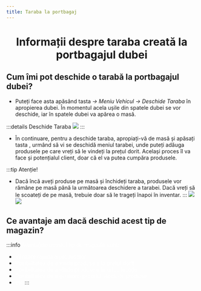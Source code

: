 ```yaml
---
title: Taraba la portbagaj
---
```


<script setup> 
    import KeyIcon from '../.vitepress/components/KeyIcon.vue'
</script>

# <span class="title-font"><center>Informații despre taraba creată la portbagajul dubei</center></span>

## <span class="header-font">Cum îmi pot deschide o tarabă la portbagajul dubei?</span>

- Puteți face asta apăsând tasta <KeyIcon keyType="k"/> *-> Meniu Vehicul -> Deschide Taraba* în apropierea dubei. În momentul acela ușile din spatele dubei se vor deschide, iar în spatele dubei va apărea o masă.

:::details Deschide Taraba
![](https://i.imgur.com/JmaZRQh.png)
:::

- În continuare, pentru a deschide taraba, apropiați-vă de masă și apăsați tasta <KeyIcon keyType="e"/>, urmând să vi se deschidă meniul tarabei, unde puteți adăuga produsele pe care vreți să le vindeți la prețul dorit. Același proces îl va face și potențialul client, doar că el va putea cumpăra produsele.

:::tip Atenție!
- Dacă încă aveți produse pe masă și închideți taraba, produsele vor rămâne pe masă până la următoarea deschidere a tarabei. Dacă vreți să le scoateți de pe masă, trebuie doar să le trageți înapoi în inventar.
:::
![](https://i.imgur.com/pJCE1cd.png)
![](https://i.imgur.com/38HF3KP.png)

## <span class="header-font">Ce avantaje am dacă deschid acest tip de magazin?</span>

:::info
<span style="color:white">Avantajele acestui tip de magazin sunt:</span>
- <span style="color:white">Vânzare rapidă a produselor</span>
- <span style="color:white">Posibilitatea de a vinde produsele la prețul dorit</span>
- <span style="color:white">Posibilitatea de a vinde produsele în orice locație</span>
- <span style="color:white">Posibilitatea de a gestiona propriul stock de produse</span>
- <span style="color:white">etc</span>
:::